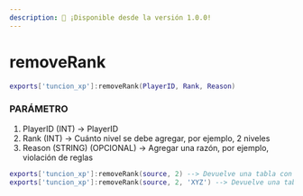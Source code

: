 ```yaml
---
description: 🔧 ¡Disponible desde la versión 1.0.0!
---
```


# removeRank

```lua title="Export Syntax"
exports['tuncion_xp']:removeRank(PlayerID, Rank, Reason)
```

### PARÁMETRO

1. PlayerID <span className="color-blue">(INT)</span> <span className="color-orange">-> PlayerID</span>
2. Rank <span className="color-blue">(INT)</span> <span className="color-orange">-> Cuánto nivel se debe agregar, por ejemplo, 2 niveles</span>
3. Reason <span className="color-blue">(STRING) (OPCIONAL)</span> <span className="color-orange">-> Agregar una razón, por ejemplo, violación de reglas</span>

```lua
exports['tuncion_xp']:removeRank(source, 2) --> Devuelve una tabla con información
exports['tuncion_xp']:removeRank(source, 2, 'XYZ') --> Devuelve una tabla con información
```